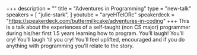 +++
description = ""
title = "Adventures in Programming"
type = "new-talk"
speakers = [
        "julie-stark",
]
youtube = "aryeHTelORc"
speakerdeck = "https://speakerdeck.com/buttermilkcake/adventures-in-coding"
+++
This is a talk about the experiences of a self-taught (non CS major) programmer during his/her first 1.5 years learning how to program. You’ll laugh! You’ll cry! You’ll laugh ‘til you cry! You’ll feel uplifted, encouraged and if you do anything with programming you’ll relate to the story.